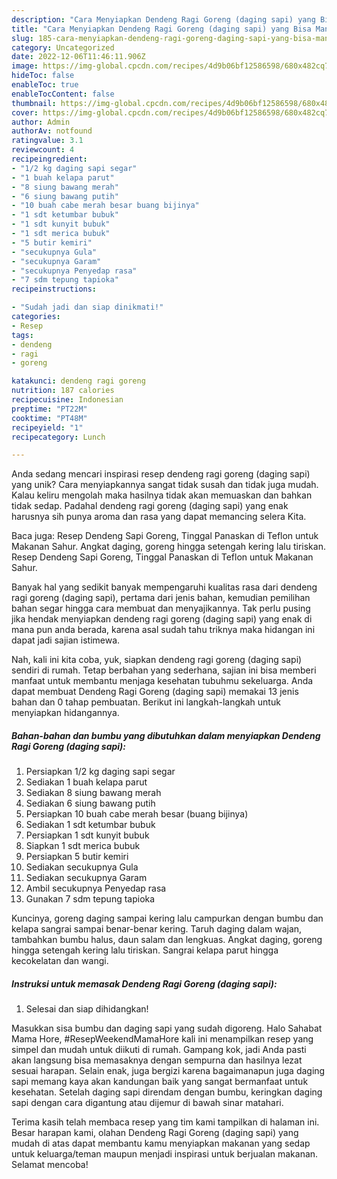 ```yaml
---
description: "Cara Menyiapkan Dendeng Ragi Goreng (daging sapi) yang Bisa Manjain Lidah"
title: "Cara Menyiapkan Dendeng Ragi Goreng (daging sapi) yang Bisa Manjain Lidah"
slug: 185-cara-menyiapkan-dendeng-ragi-goreng-daging-sapi-yang-bisa-manjain-lidah
category: Uncategorized
date: 2022-12-06T11:46:11.906Z
image: https://img-global.cpcdn.com/recipes/4d9b06bf12586598/680x482cq70/dendeng-ragi-goreng-daging-sapi-foto-resep-utama.jpg
hideToc: false
enableToc: true
enableTocContent: false
thumbnail: https://img-global.cpcdn.com/recipes/4d9b06bf12586598/680x482cq70/dendeng-ragi-goreng-daging-sapi-foto-resep-utama.jpg
cover: https://img-global.cpcdn.com/recipes/4d9b06bf12586598/680x482cq70/dendeng-ragi-goreng-daging-sapi-foto-resep-utama.jpg
author: Admin
authorAv: notfound
ratingvalue: 3.1
reviewcount: 4
recipeingredient:
- "1/2 kg daging sapi segar"
- "1 buah kelapa parut"
- "8 siung bawang merah"
- "6 siung bawang putih"
- "10 buah cabe merah besar buang bijinya"
- "1 sdt ketumbar bubuk"
- "1 sdt kunyit bubuk"
- "1 sdt merica bubuk"
- "5 butir kemiri"
- "secukupnya Gula"
- "secukupnya Garam"
- "secukupnya Penyedap rasa"
- "7 sdm tepung tapioka"
recipeinstructions:

- "Sudah jadi dan siap dinikmati!"
categories:
- Resep
tags:
- dendeng
- ragi
- goreng

katakunci: dendeng ragi goreng 
nutrition: 187 calories
recipecuisine: Indonesian
preptime: "PT22M"
cooktime: "PT48M"
recipeyield: "1"
recipecategory: Lunch

---
```





Anda sedang mencari inspirasi resep dendeng ragi goreng (daging sapi) yang unik? Cara menyiapkannya sangat tidak susah dan tidak juga mudah. Kalau keliru mengolah maka hasilnya tidak akan memuaskan dan bahkan tidak sedap. Padahal dendeng ragi goreng (daging sapi) yang enak harusnya sih punya aroma dan rasa yang dapat memancing selera Kita.





Baca juga: Resep Dendeng Sapi Goreng, Tinggal Panaskan di Teflon untuk Makanan Sahur. Angkat daging, goreng hingga setengah kering lalu tiriskan. Resep Dendeng Sapi Goreng, Tinggal Panaskan di Teflon untuk Makanan Sahur.

Banyak hal yang sedikit banyak mempengaruhi kualitas rasa dari dendeng ragi goreng (daging sapi), pertama dari jenis bahan, kemudian pemilihan bahan segar hingga cara membuat dan menyajikannya. Tak perlu pusing jika hendak menyiapkan dendeng ragi goreng (daging sapi) yang enak di mana pun anda berada, karena asal sudah tahu triknya maka hidangan ini dapat jadi sajian istimewa.






Nah, kali ini kita coba, yuk, siapkan dendeng ragi goreng (daging sapi) sendiri di rumah. Tetap berbahan yang sederhana, sajian ini bisa memberi manfaat untuk membantu menjaga kesehatan tubuhmu sekeluarga. Anda dapat membuat Dendeng Ragi Goreng (daging sapi) memakai 13 jenis bahan dan 0 tahap pembuatan. Berikut ini langkah-langkah untuk menyiapkan hidangannya.

<!--inarticleads1-->

##### Bahan-bahan dan bumbu yang dibutuhkan dalam menyiapkan Dendeng Ragi Goreng (daging sapi):

1. Persiapkan 1/2 kg daging sapi segar
1. Sediakan 1 buah kelapa parut
1. Sediakan 8 siung bawang merah
1. Sediakan 6 siung bawang putih
1. Persiapkan 10 buah cabe merah besar (buang bijinya)
1. Sediakan 1 sdt ketumbar bubuk
1. Persiapkan 1 sdt kunyit bubuk
1. Siapkan 1 sdt merica bubuk
1. Persiapkan 5 butir kemiri
1. Sediakan secukupnya Gula
1. Sediakan secukupnya Garam
1. Ambil secukupnya Penyedap rasa
1. Gunakan 7 sdm tepung tapioka


Kuncinya, goreng daging sampai kering lalu campurkan dengan bumbu dan kelapa sangrai sampai benar-benar kering. Taruh daging dalam wajan, tambahkan bumbu halus, daun salam dan lengkuas. Angkat daging, goreng hingga setengah kering lalu tiriskan. Sangrai kelapa parut hingga kecokelatan dan wangi. 

<!--inarticleads2-->

##### Instruksi untuk memasak Dendeng Ragi Goreng (daging sapi):


1. Selesai dan siap dihidangkan!

Masukkan sisa bumbu dan daging sapi yang sudah digoreng. Halo Sahabat Mama Hore, #ResepWeekendMamaHore kali ini menampilkan resep yang simpel dan mudah untuk diikuti di rumah. Gampang kok, jadi Anda pasti akan langsung bisa memasaknya dengan sempurna dan hasilnya lezat sesuai harapan. Selain enak, juga bergizi karena bagaimanapun juga daging sapi memang kaya akan kandungan baik yang sangat bermanfaat untuk kesehatan. Setelah daging sapi direndam dengan bumbu, keringkan daging sapi dengan cara digantung atau dijemur di bawah sinar matahari. 

Terima kasih telah membaca resep yang tim kami tampilkan di halaman ini. Besar harapan kami, olahan Dendeng Ragi Goreng (daging sapi) yang mudah di atas dapat membantu kamu menyiapkan makanan yang sedap untuk keluarga/teman maupun menjadi inspirasi untuk berjualan makanan. Selamat mencoba!
